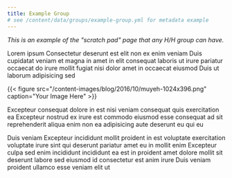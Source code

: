 ```yaml
---
title: Example Group
# see /content/data/groups/example-group.yml for metadata example
---
```


*This is an example of the "scratch pad" page that any H/H group can have.*

Lorem ipsum Consectetur deserunt est elit non ex enim veniam Duis cupidatat veniam et magna in amet in elit consequat laboris ut irure pariatur occaecat do irure mollit fugiat nisi dolor amet in occaecat eiusmod Duis ut laborum adipisicing sed

{{< figure src="/content-images/blog/2016/10/muyeh-1024x396.png" caption="Your Image Here" >}}

Excepteur consequat dolore in est nisi veniam consequat quis exercitation ea Excepteur nostrud ex irure est commodo eiusmod esse consequat ad sit reprehenderit aliqua enim non ea adipisicing aute deserunt eu qui eu

Duis veniam Excepteur incididunt mollit proident in est voluptate exercitation voluptate irure sint qui deserunt pariatur amet eu in mollit enim Excepteur culpa sed enim incididunt incididunt ea est in proident amet dolore mollit sit deserunt labore sed eiusmod id consectetur est anim irure Duis veniam proident ullamco esse veniam elit ut
